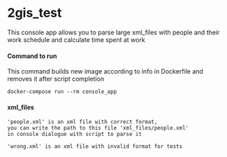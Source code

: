 # 2gis_test
This console app allows you to parse large xml_files with people and their work schedule
and calculate time spent at work


#### Command to run
This command builds new image according to info in Dockerfile
and removes it after script completion 
```
docker-compose run --rm console_app
```

#### xml_files
```
'people.xml' is an xml file with correct format,
you can write the path to this file 'xml_files/people.xml'
in console dialogue with script to parse it
```

```
'wrong.xml' is an xml file with invalid format for tests
```